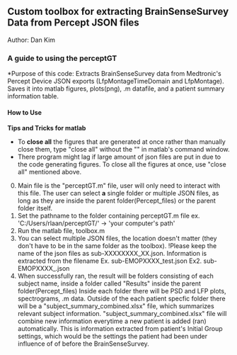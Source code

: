 ## Custom toolbox for extracting BrainSenseSurvey Data from Percept JSON files





Author: Dan Kim 





### A guide to using the perceptGT

*Purpose of this code: 
Extracts BrainSenseSurvey data from Medtronic's Percept Device JSON exports (LfpMontageTimeDomain and LfpMontage).
Saves it into matlab figures, plots(png), .m datafile, and a patient summary information table.

#### How to Use

**Tips and Tricks for matlab**

- To **close all** the figures that are generated at once rather than manually close them, type "close all" without the "" in matlab's command window.
- There program might lag if large amount of json files are put in due to the code generating figures. To close all the figures at once, use "close all" mentioned above.



0. Main file is the "perceptGT.m" file, user will only need to interact with this file. The user can select **a** single folder or multiple JSON files, as long as they are inside the parent folder(Percept_files) or the parent folder itself.
1. Set the pathname to the folder containing perceptGT.m file
    ex. 'C:/Users/rlaan/perceptGT/' -> 'your computer's path'
2. Run the matlab file, toolbox.m
3. You can select multiple JSON files, the location doesn't matter (they don't have to be in the same folder as the toolbox).
 !Please keep the name of the json files as sub-XXXXXXXX_XX.json. Information is extracted from the filename
                                      Ex. sub-EMOPXXXX_test.json
                                      Ex2. sub-EMOPXXXX_.json
4. When successfully ran, the result will be folders consisting of each subject name, inside a folder called "Results" inside the parent folder(Percept_files)
   Inside each folder there will be PSD and LFP plots, spectrograms, .m data. Outside of the each patient specfic folder there will be a "subject_summary_combined.xlsx" file,
   which summarizes relevant subject information. "subject_summary_combined.xlsx" file will combine new information everytime a new patient is added (ran) automatically.
   This is information extracted from patient's Initial Group settings, which would be the settings the patient had been under influence of of before the BrainSenseSurvey.

